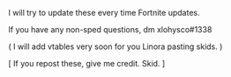 I will try to update these every time Fortnite updates.

If you have any non-sped questions, dm xlohysco#1338

( I will add vtables very soon for you Linora pasting skids. )

[ If you repost these, give me credit. Skid. ]

